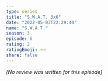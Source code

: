 ```yaml
---
type: series
title: "S.W.A.T. 3x6"
date: "2022-05-03T22:29:40"
name: "S.W.A.T."
season: 3
episode: 6
rating: 2
ratingEmoji: ⭐️⭐️
share: false
---
```


_[No review was written for this episode]_
